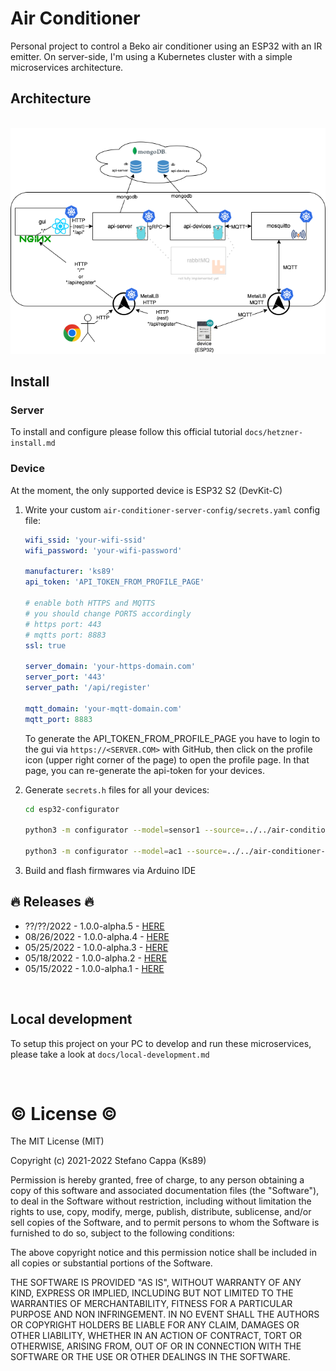 # Air Conditioner 

Personal project to control a Beko air conditioner using an ESP32 with an IR emitter.
On server-side, I'm using a Kubernetes cluster with a simple microservices architecture.

## Architecture

<br/>
<img src="https://raw.githubusercontent.com/Ks89/air-conditioner/master/docs/diagrams/air-condirioner-architecture.png" alt="@ks89/air-conditioner">
<br/>

## Install

### Server

To install and configure please follow this official tutorial `docs/hetzner-install.md`

### Device

At the moment, the only supported device is ESP32 S2 (DevKit-C)

1. Write your custom `air-conditioner-server-config/secrets.yaml` config file:

    ```yaml
    wifi_ssid: 'your-wifi-ssid'
    wifi_password: 'your-wifi-password'

    manufacturer: 'ks89'
    api_token: 'API_TOKEN_FROM_PROFILE_PAGE'

    # enable both HTTPS and MQTTS
    # you should change PORTS accordingly
    # https port: 443
    # mqtts port: 8883
    ssl: true

    server_domain: 'your-https-domain.com'
    server_port: '443'
    server_path: '/api/register'

    mqtt_domain: 'your-mqtt-domain.com'
    mqtt_port: 8883
    ```

    To generate the API_TOKEN_FROM_PROFILE_PAGE you have to login to the gui via `https://<SERVER.COM>` with GitHub, then click on the profile icon (upper right corner of the page) to open the profile page.
    In that page, you can re-generate the api-token for your devices.
2. Generate `secrets.h` files for all your devices:

    ```bash
    cd esp32-configurator
    
    python3 -m configurator --model=sensor1 --source=../../air-conditioner-server-config/secrets.yaml --destination=../sensors/sensor

    python3 -m configurator --model=ac1 --source=../../air-conditioner-server-config/secrets.yaml --destination=../devices/device
    ```

3. Build and flash firmwares via Arduino IDE


## :fire: Releases :fire:

- ??/??/2022 - 1.0.0-alpha.5 - [HERE](https://github.com/Ks89/air-conditioner/releases)
- 08/26/2022 - 1.0.0-alpha.4 - [HERE](https://github.com/Ks89/air-conditioner/releases)
- 05/25/2022 - 1.0.0-alpha.3 - [HERE](https://github.com/Ks89/air-conditioner/releases)
- 05/18/2022 - 1.0.0-alpha.2 - [HERE](https://github.com/Ks89/air-conditioner/releases)
- 05/15/2022 - 1.0.0-alpha.1 - [HERE](https://github.com/Ks89/air-conditioner/releases)

<br/>

## Local development

To setup this project on your PC to develop and run these microservices, please take a look at `docs/local-development.md`


<br/>

# :copyright: License :copyright:

The MIT License (MIT)

Copyright (c) 2021-2022 Stefano Cappa (Ks89)

Permission is hereby granted, free of charge, to any person obtaining a copy
of this software and associated documentation files (the "Software"), to deal
in the Software without restriction, including without limitation the rights
to use, copy, modify, merge, publish, distribute, sublicense, and/or sell
copies of the Software, and to permit persons to whom the Software is
furnished to do so, subject to the following conditions:

The above copyright notice and this permission notice shall be included in all
copies or substantial portions of the Software.

THE SOFTWARE IS PROVIDED "AS IS", WITHOUT WARRANTY OF ANY KIND, EXPRESS OR
IMPLIED, INCLUDING BUT NOT LIMITED TO THE WARRANTIES OF MERCHANTABILITY,
FITNESS FOR A PARTICULAR PURPOSE AND NON INFRINGEMENT. IN NO EVENT SHALL THE
AUTHORS OR COPYRIGHT HOLDERS BE LIABLE FOR ANY CLAIM, DAMAGES OR OTHER
LIABILITY, WHETHER IN AN ACTION OF CONTRACT, TORT OR OTHERWISE, ARISING FROM,
OUT OF OR IN CONNECTION WITH THE SOFTWARE OR THE USE OR OTHER DEALINGS IN THE
SOFTWARE.

<br/>
